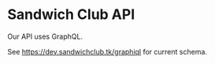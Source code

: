 # Sandwich Club API

Our API uses GraphQL.

See https://dev.sandwichclub.tk/graphiql for current schema.
